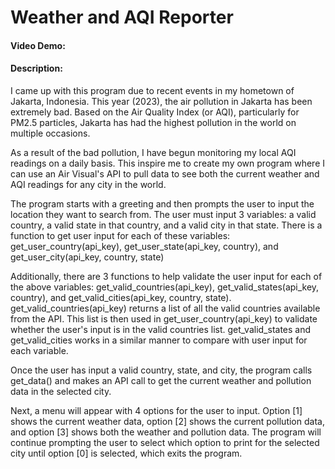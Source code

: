 # Weather and AQI Reporter
#### Video Demo:  <URL HERE>
#### Description:
I came up with this program due to recent events in my hometown of Jakarta, Indonesia. This year (2023), the air pollution in Jakarta has been extremely bad. Based on the Air Quality Index (or AQI), particularly for PM2.5 particles, Jakarta has had the highest pollution in the world on multiple occasions.

As a result of the bad pollution, I have begun monitoring my local AQI readings on a daily basis. This inspire me to create my own program where I can use an Air Visual's API to pull data to see both the current weather and AQI readings for any city in the world.

The program starts with a greeting and then prompts the user to input the location they want to search from. The user must input 3 variables: a valid country, a valid state in that country, and a valid city in that state. There is a function to get user input for each of these variables: get_user_country(api_key), get_user_state(api_key, country), and get_user_city(api_key, country, state)

Additionally, there are 3 functions to help validate the user input for each of the above variables: get_valid_countries(api_key), get_valid_states(api_key, country), and get_valid_cities(api_key, country, state). get_valid_countries(api_key) returns a list of all the valid countries available from the API. This list is then used in get_user_country(api_key) to validate whether the user's input is in the valid countries list. get_valid_states and get_valid_cities works in a similar manner to compare with user input for each variable.

Once the user has input a valid country, state, and city, the program calls get_data() and makes an API call to get the current weather and pollution data in the selected city.

Next, a menu will appear with 4 options for the user to input. Option [1] shows the current weather data, option [2] shows the current pollution data, and option [3] shows both the weather and pollution data. The program will continue prompting the user to select which option to print for the selected city until option [0] is selected, which exits the program.
